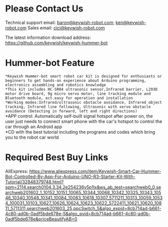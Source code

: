 # Please Contact Us
Technical support email: baron@keywish-robot.com; ken@keywish-robot.com 
Sales email: cici@keywish-robot.com

The latest information download address: https://github.com/keywish/keywish-hummer-bot

# Hummer-bot Feature
`*Keywish Hummer-bot smart robot car kit is designed for enthusiasts or beginners to get hands-on experience about Arduino programming, electronics assembling and robotics knowledge`</br>
`*This kit includes HC-SR04 ultrasonic sensor,Infrared barrier, L293D motor drive board, 9g micro servo motor, line tracking module and Bluetooth module, ect.easy for operation and installation`</br>
`*Working modes:Infrared/ultrasonic obstacle avoidance, Infrared object tracking, Infrared line following, Ultrasonic with servo obstacle avoidance (Detecting in forward, left and right directions)`</br>
*APP control: Automatically self-built signal hotspot after power on, the user just needs to connect smart phone with the car's hotspot to control the car through an Android app</br>
*CD with the best tutorial including the programs and codes which bring you to the robot car world</br>
# Required Best Buy Links
[Amazon]:（https://www.amazon.com/dp/B078WM15DK"悬停显示"）

AliExpress: https://www.aliexpress.com/item/Keywish-Smart-Car-Hummer-Bot-Controlled-By-App-For-Arduino-UNO-R3-Starter-Kit-With-Tutorial/32848379748.html?spm=2114.search0104.3.34.2e254236y5p1lx&ws_ab_test=searchweb0_0,searchweb201602_1_10152_10151_10065_10344_10068_10342_10325_10343_10546_10340_10548_10341_10084_10083_10618_10307_5711211_10313_10059_10534_100031_10103_10627_10626_10624_10623_10622_5722411_10621_10620_10811_5711311,searchweb201603_25,ppcSwitch_5&algo_expid=8cb714ad-b661-4c80-ad0b-0adf5bde678e-5&algo_pvid=8cb714ad-b661-4c80-ad0b-0adf5bde678e&priceBeautifyAB=0
